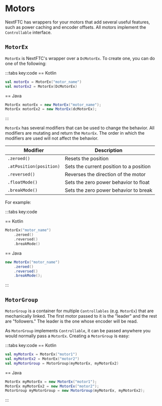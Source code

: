 # Motors

NextFTC has wrappers for your motors that add several useful features, such as
power caching and encoder offsets. All motors implement the `Controllable`
interface.

## `MotorEx`

`MotorEx` is NextFTC's wrapper over a `DcMotorEx`. To create one, you can do one
of the following:

:::tabs key:code
== Kotlin

```kotlin
val motorEx = MotorEx("motor_name")
val motorEx2 = MotorEx(DcMotorEx)
```

== Java

```java
MotorEx motorEx = new MotorEx("motor_name");
MotorEx motorEx2 = new MotorEx(dcMotorEx);
```

:::

`MotorEx` has several modifiers that can be used to change the behavior. All 
modifiers are mutating and return the `MotorEx`. The order in which the 
modifiers are used will not affect the behavior.

| Modifier                | Description                             |
|-------------------------|-----------------------------------------|
| `.zeroed()`             | Resets the position                     |
| `.atPosition(position)` | Sets the current position to a position |
| `.reversed()`           | Reverses the direction of the motor     |
| `.floatMode()`          | Sets the zero power behavior to float   |
| `.breakMode()`          | Sets the zero power behavior to break   |

For example:

:::tabs key:code

== Kotlin

```kotlin
MotorEx("motor_name")
    .zeroed()
    .reversed()
    .breakMode()
```

== Java

```java
new MotorEx("motor_name")
    .zeroed()
    .reversed()
    .breakMode();
```

:::

## `MotorGroup`

`MotorGroup` is a container for multiple `Controllables` (e.g. `MotorEx`) that
are mechanically linked. The first motor passed to it is the "leader" and the
rest are "followers." The leader is the one whose encoder will be read.

As `MotorGroup` implements `Controllable`, it can be passed anywhere you would
normally pass a `MotorEx`. Creating a `MotorGroup` is easy:

:::tabs key:code
== Kotlin

```kotlin
val myMotorEx = MotorEx("motor1")
val myMotorEx2 = MotorEx("motor2")
val myMotorGroup = MotorGroup(myMotorEx, myMotorEx2)
```

== Java

```java
MotorEx myMotorEx = new MotorEx("motor1");
MotorEx myMotorEx2 = new MotorEx("motor2");
MotorGroup myMotorGroup = new MotorGroup(myMotorEx, myMotorEx2);
```

:::